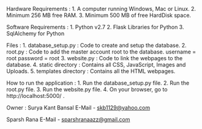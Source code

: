 Hardware Requirements :
    1. A computer running Windows, Mac or Linux.
    2. Minimum 256 MB free RAM.
    3. Minimum 500 MB of free HardDisk space.

Software Requirements :
    1. Python v2.7
    2. Flask Libraries for Python
    3. SqlAlchemy for Python
    
Files :
    1. database_setup.py : Code to create and setup the database.
    2. root.py : Code to add the master account root to the database.
        username = root
        password = root
    3. website.py : Code to link the webpages to the database.
    4. static directory : Contains all CSS, JavaScript, Images and Uploads.
    5. templates directory : Contains all the HTML webpages.

How to run the application :
    1. Run the database_setup.py file.
    2. Run the root.py file.
    3. Run the website.py file.
    4. On your browser, go to http://localhost:5000/ .
    
Owner :
Surya Kant Bansal
E-Mail - skb1129@yahoo.com

Sparsh Rana
E-Mail - sparshranaazz@gmail.com
